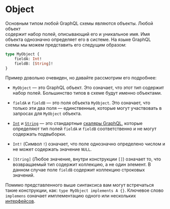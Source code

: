 # Object

Основным типом любой GraphQL схемы являются объекты. Любой объект  
содержит набор полей, описывающий его и уникальное имя. Имя объекта
однозначно определяет его в системе. На языке GraphQL схемы мы можем 
представить его следущим образом:

```graphql
type MyObject {
    fieldA: Int!
    fieldB: [String]!
}
```

Пример довольно очевиден, но давайте рассмотрим его подробнее:

- `MyObject` — это GraphQL объект. Это означает, что этот тип содержит
набор полей. Большинство типов в схеме будут именно объектами.

- `fieldA` и `fieldB` — это поля объекта `MyObject`. Это означает, 
что только эти два поля — единственные, которые могут участвовать в запросах для 
`MyObject` объекта.

- [`Int`](/graphql/scalar/int) и [`String`](/graphql/scalar/string) — это 
стандартные [скаляры GraphQL](/graphql/scalar), которые определяют тип 
полей `fieldA` и `fieldB` соответственно и не могут содержать подвыборки.

- `Int!` (Символ `!`) означает, что поле однозначно определено числом и 
не может содержать значение `NULL`.

- `[String]` (Любое значение, внутри конструкции `[]`) означает то,
что возвращаемый тип содержит коллекцию, а не один элемент. В данном случае
поле `fieldB` содержит коллекцию строковых значений.

Помимо представленного выше синтаксиса вам могут встречаться такие 
конструкции, как: `type MyObject implements A {}`. Ключевое слово 
`implemens` означает имплементацию одного или нескольких
 [интерфейсов](/graphql/interface).
